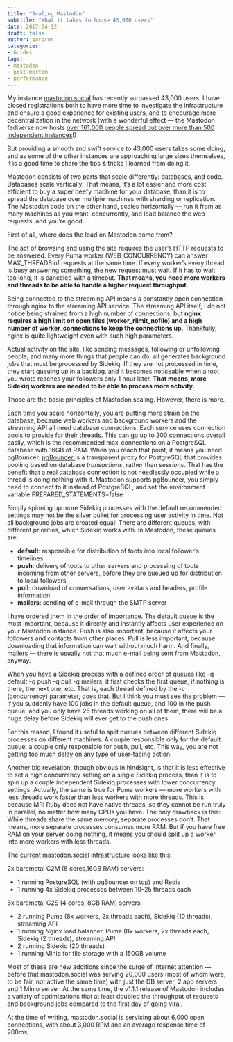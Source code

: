 ```yaml
---
title: "Scaling Mastodon"
subtitle: "What it takes to house 43,000 users"
date: 2017-04-12
draft: false
author: gargron
categories:
- Guides
tags:
- mastodon
- post-mortem
- performance
---
```


My instance [mastodon.social](https://mastodon.social) has recently surpassed 43,000 users. I have closed registrations both to have more time to investigate the infrastructure and ensure a good experience for existing users, and to encourage more decentralization in the network (with a wonderful effect — the Mastodon fediverse now hosts [over 161,000 people spread out over more than 500 independent instances](https://instances.mastodon.xyz/)!)

But providing a smooth and swift service to 43,000 users takes some doing, and as some of the other instances are approaching large sizes themselves, it is a good time to share the tips & tricks I learned from doing it.

Mastodon consists of two parts that scale differently: databases, and code. Databases scale vertically. That means, it’s a lot easier and more cost efficient to buy a super beefy machine for your database, than it is to spread the database over multiple machines with sharding or replication. The Mastodon code on the other hand, scales horizontally — run it from as many machines as you want, concurrently, and load balance the web requests, and you’re good.

First of all, where does the load on Mastodon come from?

The act of browsing and using the site requires the user’s HTTP requests to be answered. Every Puma worker (WEB_CONCURRENCY) can answer MAX_THREADS of requests at the same time. If every worker’s every thread is busy answering something, the new request must wait. If it has to wait too long, it is canceled with a timeout. **That means, you need more workers and threads to be able to handle a higher request throughput.**

Being connected to the streaming API means a constantly open connection through nginx to the streaming API service. The streaming API itself, I do not notice being strained from a high number of connections, but **nginx requires a high limit on open files (worker_rlimit_nofile) and a high number of worker_connections to keep the connections up.** Thankfully, nginx is quite lightweight even with such high parameters.

Actual activity on the site, like sending messages, following or unfollowing people, and many more things that people can do, all generates background jobs that must be processed by Sidekiq. If they are not processed in time, they start queuing up in a backlog, and it becomes noticeable when a toot you wrote reaches your followers only 1 hour later. **That means, more Sidekiq workers are needed to be able to process more activity.**

Those are the basic principles of Mastodon scaling. However, there is more.

Each time you scale horizontally, you are putting more strain on the database, because web workers and background workers and the streaming API all need database connections. Each service uses connection pools to provide for their threads. This can go up to 200 connections overall easily, which is the recommended max_connections on a PostgreSQL database with 16GB of RAM. When you reach that point, it means you need pgBouncer. [pgBouncer ](https://pgbouncer.github.io/usage.html#quick-start)is a transparent proxy for PostgreSQL that provides pooling based on database *transactions*, rather than *sessions*. That has the benefit that a real database connection is not needlessly occupied while a thread is doing nothing with it. Mastodon supports pgBouncer, you simply need to connect to it instead of PostgreSQL, and set the environment variable PREPARED_STATEMENTS=false

Simply spinning up more Sidekiq processes with the default recommended settings may not be the silver bullet for processing user activity in time. Not all background jobs are created equal! There are different queues, with different priorities, which Sidekiq works with. In Mastodon, these queues are:

* **default**: responsible for distribution of toots into local follower’s timelines
* **push**: delivery of toots to other servers and processing of toots incoming from other servers, before they are queued up for distribution to local followers
* **pull**: download of conversations, user avatars and headers, profile information
* **mailers**: sending of e-mail through the SMTP server

I have ordered them in the order of importance. The default queue is the most important, because it directly and instantly affects user experience on your Mastodon instance. Push is also important, because it affects your followers and contacts from other places. Pull is less important, because downloading that information can wait without much harm. And finally, mailers — there is usually not that much e-mail being sent from Mastodon, anyway.

When you have a Sidekiq process with a defined order of queues like -q default -q push -q pull -q mailers, it first checks the first queue, if nothing is there, the next one, etc. That is, each thread defined by the -c (concurrency) parameter, does that. But I think you must see the problem — if you suddenly have 100 jobs in the default queue, and 100 in the push queue, and you only have 25 threads working on all of them, there will be a huge delay before Sidekiq will ever get to the push ones.

For this reason, I found it useful to split queues between different Sidekiq processes on different machines. A couple responsible only for the default queue, a couple only responsible for push, pull, etc. This way, you are not getting too much delay on any type of user-facing action.

Another big revelation, though obvious in hindsight, is that it is less effective to set a high concurrency setting on a single Sidekiq process, than it is to spin up a couple independent Sidekiq processes with lower concurrency settings. Actually, the same is true for Puma workers — more workers with less threads work faster than less workers with more threads. This is because MRI Ruby does not have native threads, so they cannot be run truly in parallel, no matter how many CPUs you have. The only drawback is this: While threads share the same memory, separate processes don’t. That means, more separate processes consumes more RAM. But if you have free RAM on your server doing nothing, it means you should split up a worker into more workers with less threads.

The current mastodon.social infrastructure looks like this:

2x baremetal C2M (8 cores,16GB RAM) servers:

* 1 running PostgreSQL (with pgBouncer on top) and Redis
* 1 running 4x Sidekiq processes between 10–25 threads each

6x baremetal C2S (4 cores, 8GB RAM) servers:

* 2 running Puma (8x workers, 2x threads each), Sidekiq (10 threads), streaming API
* 1 running Nginx load balancer, Puma (8x workers, 2x threads each, Sidekiq (2 threads), streaming API
* 2 running Sidekiq (20 threads)
* 1 running Minio for file storage with a 150GB volume

Most of these are new additions since the surge of Internet attention — before that mastodon.social was serving 20,000 users (most of whom were, to be fair, not active the same time) with just the DB server, 2 app servers and 1 Minio server. At the same time, the v1.1.1 release of Mastodon includes a variety of optimizations that at least doubled the throughput of requests and background jobs compared to the first day of going viral.

At the time of writing, mastodon.social is servicing about 6,000 open connections, with about 3,000 RPM and an average response time of 200ms.
